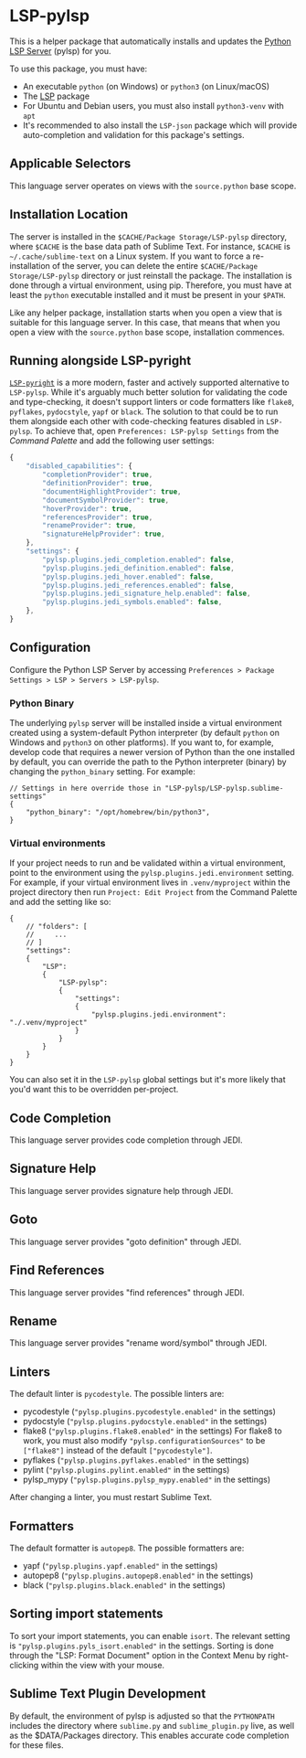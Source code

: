# LSP-pylsp

This is a helper package that automatically installs and updates the
[Python LSP Server](https://github.com/python-lsp/python-lsp-server) (pylsp) for you.

To use this package, you must have:

- An executable `python` (on Windows) or `python3` (on Linux/macOS)
- The [LSP](https://packagecontrol.io/packages/LSP) package
- For Ubuntu and Debian users, you must also install `python3-venv` with `apt`
- It's recommended to also install the `LSP-json` package which will provide auto-completion and validation for this package's settings.

## Applicable Selectors

This language server operates on views with the `source.python` base scope.

## Installation Location

The server is installed in the `$CACHE/Package Storage/LSP-pylsp` directory, where `$CACHE` is the base data path of Sublime Text.
For instance, `$CACHE` is `~/.cache/sublime-text` on a Linux system. If you want to force a re-installation of the server,
you can delete the entire `$CACHE/Package Storage/LSP-pylsp` directory or just reinstall the package. The installation is done through a virtual environment, using
pip. Therefore, you must have at least the `python` executable installed and it must be present in your `$PATH`.

Like any helper package, installation starts when you open a view that is suitable for this language server. In this
case, that means that when you open a view with the `source.python` base scope, installation commences.

## Running alongside LSP-pyright

[`LSP-pyright`](https://packagecontrol.io/packages/LSP-pyright) is a more modern, faster and actively supported alternative to `LSP-pylsp`. While it's arguably much better solution for validating the code and type-checking, it doesn't support linters or code formatters like `flake8`, `pyflakes`, `pydocstyle`, `yapf` or `black`. The solution to that could be to run them alongside each other with code-checking features disabled in `LSP-pylsp`. To achieve that, open `Preferences: LSP-pylsp Settings` from the _Command Palette_ and add the following user settings:

```js
{
    "disabled_capabilities": {
        "completionProvider": true,
        "definitionProvider": true,
        "documentHighlightProvider": true,
        "documentSymbolProvider": true,
        "hoverProvider": true,
        "referencesProvider": true,
        "renameProvider": true,
        "signatureHelpProvider": true,
    },
    "settings": {
        "pylsp.plugins.jedi_completion.enabled": false,
        "pylsp.plugins.jedi_definition.enabled": false,
        "pylsp.plugins.jedi_hover.enabled": false,
        "pylsp.plugins.jedi_references.enabled": false,
        "pylsp.plugins.jedi_signature_help.enabled": false,
        "pylsp.plugins.jedi_symbols.enabled": false,
    },
}
```

## Configuration

Configure the Python LSP Server by accessing `Preferences > Package Settings > LSP > Servers > LSP-pylsp`.

### Python Binary

The underlying `pylsp` server will be installed inside a virtual environment created using a system-default Python interpreter (by default `python` on Windows and `python3` on other platforms). If you want to, for example, develop code that requires a newer version of Python than the one installed by default, you can override the path to the Python interpreter (binary) by changing the `python_binary` setting. For example:

```jsonc
// Settings in here override those in "LSP-pylsp/LSP-pylsp.sublime-settings"
{
    "python_binary": "/opt/homebrew/bin/python3",
}
```

### Virtual environments

If your project needs to run and be validated within a virtual environment, point to the environment using the `pylsp.plugins.jedi.environment` setting. For example, if your virtual environment lives in `.venv/myproject` within the project directory then run `Project: Edit Project` from the Command Palette and add the setting like so:

```jsonc
{
    // "folders": [
    //     ...
    // ]
    "settings":
    {
        "LSP":
        {
            "LSP-pylsp":
            {
                "settings":
                {
                    "pylsp.plugins.jedi.environment": "./.venv/myproject"
                }
            }
        }
    }
}
```

You can also set it in the `LSP-pylsp` global settings but it's more likely that you'd want this to be overridden per-project.

## Code Completion

This language server provides code completion through JEDI.

## Signature Help

This language server provides signature help through JEDI.

## Goto

This language server provides "goto definition" through JEDI.

## Find References

This language server provides "find references" through JEDI.

## Rename

This language server provides "rename word/symbol" through JEDI.

## Linters

The default linter is `pycodestyle`. The possible linters are:

- pycodestyle (`"pylsp.plugins.pycodestyle.enabled"` in the settings)
- pydocstyle (`"pylsp.plugins.pydocstyle.enabled"` in the settings)
- flake8 (`"pylsp.plugins.flake8.enabled"` in the settings)
  For flake8 to work, you must also modify `"pylsp.configurationSources"` to be `["flake8"]` instead of the default
  `["pycodestyle"]`.
- pyflakes (`"pylsp.plugins.pyflakes.enabled"` in the settings)
- pylint (`"pylsp.plugins.pylint.enabled"` in the settings)
- pylsp_mypy (`"pylsp.plugins.pylsp_mypy.enabled"` in the settings)

After changing a linter, you must restart Sublime Text.

## Formatters

The default formatter is `autopep8`. The possible formatters are:

- yapf (`"pylsp.plugins.yapf.enabled"` in the settings)
- autopep8 (`"pylsp.plugins.autopep8.enabled"` in the settings)
- black (`"pylsp.plugins.black.enabled"` in the settings)

## Sorting import statements

To sort your import statements, you can enable `isort`. The relevant setting is `"pylsp.plugins.pyls_isort.enabled"` in
the settings. Sorting is done through the "LSP: Format Document" option in the Context Menu by right-clicking within the
view with your mouse.

## Sublime Text Plugin Development

By default, the environment of pylsp is adjusted so that the `PYTHONPATH` includes the directory where `sublime.py` and
`sublime_plugin.py` live, as well as the $DATA/Packages directory. This enables accurate code completion for these
files.
